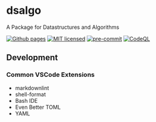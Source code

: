 # dsalgo

A Package for Datastructures and Algorithms

[![Github pages][gh-pages-badge]][gh-pages-url]
[![MIT licensed][mit-badge]][mit-url]
[![pre-commit][pre-commit-badge]][pre-commit-url]
[![CodeQL][codeql-badge]][codeql-url]

[gh-pages-badge]: https://github.com/kagemeka/dsalgo/actions/workflows/pages/pages-build-deployment/badge.svg
[gh-pages-url]: https://kagemeka.github.io/dsalgo
[mit-badge]: https://img.shields.io/badge/license-MIT-blue.svg
[mit-url]: https://github.com/kagemeka/dsalgo_rust/blob/main/LICENSE
[pre-commit-badge]: https://img.shields.io/badge/pre--commit-enabled-brightgreen?logo=pre-commit&logoColor=white
[pre-commit-url]: https://github.com/pre-commit/pre-commit
[codeql-badge]: https://github.com/kagemeka/dsalgo-python/actions/workflows/codeql-analysis.yml/badge.svg
[codeql-url]: https://github.com/kagemeka/dsalgo-python/actions/workflows/codeql-analysis.yml

## Development

### Common VSCode Extensions

- markdownlint
- shell-format
- Bash IDE
- Even Better TOML
- YAML

